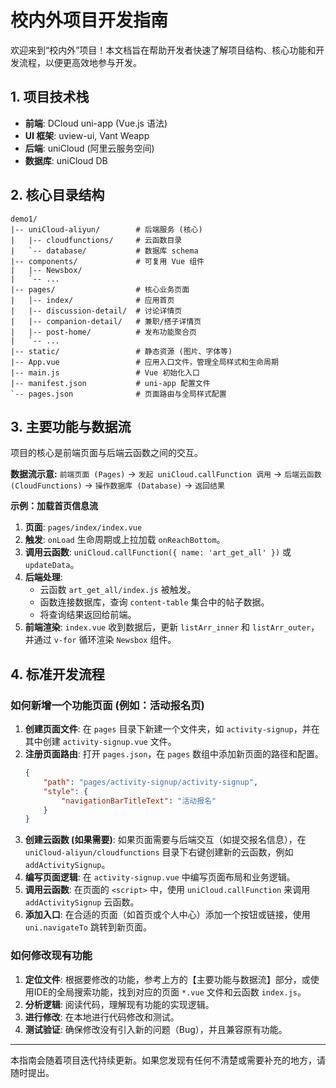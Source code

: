 # 校内外项目开发指南

欢迎来到“校内外”项目！本文档旨在帮助开发者快速了解项目结构、核心功能和开发流程，以便更高效地参与开发。

## 1. 项目技术栈

- **前端**: DCloud uni-app (Vue.js 语法)
- **UI 框架**: uview-ui, Vant Weapp
- **后端**: uniCloud (阿里云服务空间)
- **数据库**: uniCloud DB

## 2. 核心目录结构

```
demo1/
|-- uniCloud-aliyun/        # 后端服务 (核心)
|   |-- cloudfunctions/     # 云函数目录
|   `-- database/           # 数据库 schema
|-- components/             # 可复用 Vue 组件
|   |-- Newsbox/
|   `-- ...
|-- pages/                  # 核心业务页面
|   |-- index/              # 应用首页
|   |-- discussion-detail/  # 讨论详情页
|   |-- companion-detail/   # 兼职/搭子详情页
|   |-- post-home/          # 发布功能聚合页
|   `-- ...
|-- static/                 # 静态资源 (图片、字体等)
|-- App.vue                 # 应用入口文件，管理全局样式和生命周期
|-- main.js                 # Vue 初始化入口
|-- manifest.json           # uni-app 配置文件
`-- pages.json              # 页面路由与全局样式配置
```

## 3. 主要功能与数据流

项目的核心是前端页面与后端云函数之间的交互。

**数据流示意:**
`前端页面 (Pages)` -> `发起 uniCloud.callFunction 调用` -> `后端云函数 (CloudFunctions)` -> `操作数据库 (Database)` -> `返回结果`

**示例：加载首页信息流**
1.  **页面**: `pages/index/index.vue`
2.  **触发**: `onLoad` 生命周期或上拉加载 `onReachBottom`。
3.  **调用云函数**: `uniCloud.callFunction({ name: 'art_get_all' })` 或 `updateData`。
4.  **后端处理**:
    - 云函数 `art_get_all/index.js` 被触发。
    - 函数连接数据库，查询 `content-table` 集合中的帖子数据。
    - 将查询结果返回给前端。
5.  **前端渲染**: `index.vue` 收到数据后，更新 `listArr_inner` 和 `listArr_outer`，并通过 `v-for` 循环渲染 `Newsbox` 组件。

## 4. 标准开发流程

### 如何新增一个功能页面 (例如：活动报名页)

1.  **创建页面文件**: 在 `pages` 目录下新建一个文件夹，如 `activity-signup`，并在其中创建 `activity-signup.vue` 文件。
2.  **注册页面路由**: 打开 `pages.json`，在 `pages` 数组中添加新页面的路径和配置。
    ```json
    {
        "path": "pages/activity-signup/activity-signup",
        "style": {
            "navigationBarTitleText": "活动报名"
        }
    }
    ```
3.  **创建云函数 (如果需要)**: 如果页面需要与后端交互（如提交报名信息），在 `uniCloud-aliyun/cloudfunctions` 目录下右键创建新的云函数，例如 `addActivitySignup`。
4.  **编写页面逻辑**: 在 `activity-signup.vue` 中编写页面布局和业务逻辑。
5.  **调用云函数**: 在页面的 `<script>` 中，使用 `uniCloud.callFunction` 来调用 `addActivitySignup` 云函数。
6.  **添加入口**: 在合适的页面（如首页或个人中心）添加一个按钮或链接，使用 `uni.navigateTo` 跳转到新页面。

### 如何修改现有功能

1.  **定位文件**: 根据要修改的功能，参考上方的【主要功能与数据流】部分，或使用IDE的全局搜索功能，找到对应的页面 `*.vue` 文件和云函数 `index.js`。
2.  **分析逻辑**: 阅读代码，理解现有功能的实现逻辑。
3.  **进行修改**: 在本地进行代码修改和测试。
4.  **测试验证**: 确保修改没有引入新的问题（Bug），并且兼容原有功能。

---

本指南会随着项目迭代持续更新。如果您发现有任何不清楚或需要补充的地方，请随时提出。 